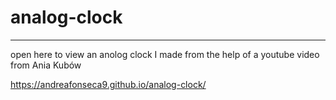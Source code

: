 # analog-clock
------------------
open here to view an anolog clock I made from the help of a youtube video from Ania Kubów


https://andreafonseca9.github.io/analog-clock/
